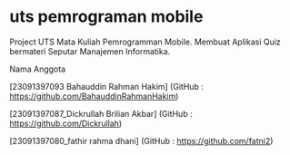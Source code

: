 # uts pemrograman mobile
Project UTS Mata Kuliah Pemrogramman Mobile. Membuat Aplikasi Quiz bermateri Seputar Manajemen Informatika.

Nama Anggota

[23091397093 Bahauddin Rahman Hakim] (GitHub : https://github.com/BahauddinRahmanHakim)

[23091397087_Dickrullah Brilian Akbar] (GitHub : https://github.com/Dickrullah)

[23091397080_fathir rahma dhani] (GitHub : https://github.com/fatni2)
